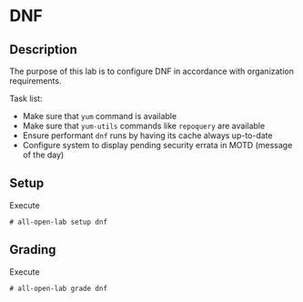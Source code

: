 # DNF

## Description
The purpose of this lab is to configure DNF in accordance with organization requirements.

Task list:

* Make sure that `yum` command is available
* Make sure that `yum-utils` commands like `repoquery` are available
* Ensure performant `dnf` runs by having its cache always up-to-date
* Configure system to display pending security errata in MOTD (message of the day)

## Setup
Execute
```console
# all-open-lab setup dnf
```

## Grading
Execute
```console
# all-open-lab grade dnf
```